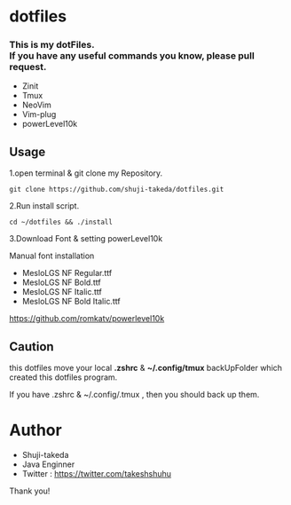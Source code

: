 # dotfiles 　

### This is my dotFiles.<br>If you have any useful commands you know, please pull request.

- Zinit
- Tmux
- NeoVim
- Vim-plug
- powerLevel10k

## Usage

1.open terminal & git clone my Repository.

`git clone https://github.com/shuji-takeda/dotfiles.git`

2.Run install script.

`cd ~/dotfiles && ./install`

3.Download Font & setting powerLevel10k

Manual font installation

- MesloLGS NF Regular.ttf
- MesloLGS NF Bold.ttf
- MesloLGS NF Italic.ttf
- MesloLGS NF Bold Italic.ttf

<https://github.com/romkatv/powerlevel10k>

## Caution

this dotfiles move your local **.zshrc** & **~/.config/tmux** backUpFolder which created this dotfiles program.

If you have .zshrc & ~/.config/.tmux , then you should back up them.

# Author

- Shuji-takeda
- Java Enginner
- Twitter : https://twitter.com/takeshshuhu

Thank you!
